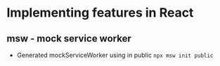 # Implementing features in React

## msw - mock service worker
- Generated mockServiceWorker using in public `npx msw init public`